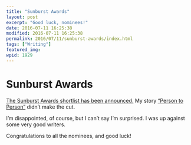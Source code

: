 ```yaml
---
title: "Sunburst Awards"
layout: post
excerpt: "Good luck, nominees!"
date: 2016-07-11 16:25:38
modified: 2016-07-11 16:25:38
permalink: 2016/07/11/sunburst-awards/index.html
tags: ["Writing"]
featured_img: 
wpid: 1929
---
```


# Sunburst Awards

[The Sunburst Awards shortlist has been announced.](http://sunburstaward.org/node/105) My story [“Person to Person”](http://patrickjohanneson.com/fiction/person-to-person/) didn’t make the cut.

I’m disappointed, of course, but I can’t say I’m surprised. I was up against some very good writers.

Congratulations to all the nominees, and good luck!